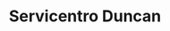 ---
title: "Servicentro Duncan"
url: /caracas/servicentro-duncan-av-romulo-betancourt/
shop: piezas de automóviles
---
